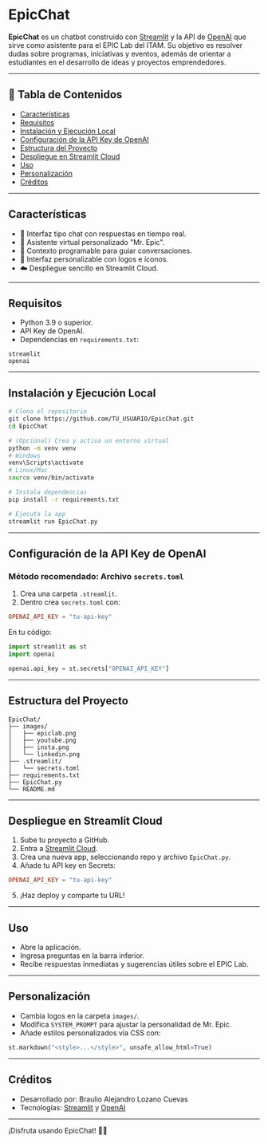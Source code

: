 # EpicChat

**EpicChat** es un chatbot construido con [Streamlit](https://streamlit.io/) y la API de [OpenAI](https://openai.com/) que sirve como asistente para el EPIC Lab del ITAM. Su objetivo es resolver dudas sobre programas, iniciativas y eventos, además de orientar a estudiantes en el desarrollo de ideas y proyectos emprendedores.

---

## 📌 Tabla de Contenidos

- [Características](#características)
- [Requisitos](#requisitos)
- [Instalación y Ejecución Local](#instalación-y-ejecución-local)
- [Configuración de la API Key de OpenAI](#configuración-de-la-api-key-de-openai)
- [Estructura del Proyecto](#estructura-del-proyecto)
- [Despliegue en Streamlit Cloud](#despliegue-en-streamlit-cloud)
- [Uso](#uso)
- [Personalización](#personalización)
- [Créditos](#créditos)

---

## Características

- 💬 Interfaz tipo chat con respuestas en tiempo real.
- 🦖 Asistente virtual personalizado "Mr. Epic".
- 📖 Contexto programable para guiar conversaciones.
- 🎨 Interfaz personalizable con logos e íconos.
- ☁️ Despliegue sencillo en Streamlit Cloud.

---

## Requisitos

- Python 3.9 o superior.
- API Key de OpenAI.
- Dependencias en `requirements.txt`:

```text
streamlit
openai
```

---

## Instalación y Ejecución Local

```bash
# Clona el repositorio
git clone https://github.com/TU_USUARIO/EpicChat.git
cd EpicChat

# (Opcional) Crea y activa un entorno virtual
python -m venv venv
# Windows
venv\Scripts\activate
# Linux/Mac
source venv/bin/activate

# Instala dependencias
pip install -r requirements.txt

# Ejecuta la app
streamlit run EpicChat.py
```

---

## Configuración de la API Key de OpenAI

### Método recomendado: Archivo `secrets.toml`

1. Crea una carpeta `.streamlit`.
2. Dentro crea `secrets.toml` con:

```toml
OPENAI_API_KEY = "tu-api-key"
```

En tu código:

```python
import streamlit as st
import openai

openai.api_key = st.secrets["OPENAI_API_KEY"]
```

---

## Estructura del Proyecto

```
EpicChat/
├── images/
│   ├── epiclab.png
│   ├── youtube.png
│   ├── insta.png
│   └── linkedin.png
├── .streamlit/
│   └── secrets.toml
├── requirements.txt
├── EpicChat.py
└── README.md
```

---

## Despliegue en Streamlit Cloud

1. Sube tu proyecto a GitHub.
2. Entra a [Streamlit Cloud](https://streamlit.io/cloud).
3. Crea una nueva app, seleccionando repo y archivo `EpicChat.py`.
4. Añade tu API key en Secrets:

```toml
OPENAI_API_KEY = "tu-api-key"
```

5. ¡Haz deploy y comparte tu URL!

---

## Uso

- Abre la aplicación.
- Ingresa preguntas en la barra inferior.
- Recibe respuestas inmediatas y sugerencias útiles sobre el EPIC Lab.

---

## Personalización

- Cambia logos en la carpeta `images/`.
- Modifica `SYSTEM_PROMPT` para ajustar la personalidad de Mr. Epic.
- Añade estilos personalizados vía CSS con:

```python
st.markdown("<style>...</style>", unsafe_allow_html=True)
```

---

## Créditos

- Desarrollado por: Braulio Alejandro Lozano Cuevas
- Tecnologías: [Streamlit](https://streamlit.io/) y [OpenAI](https://openai.com/)


---

¡Disfruta usando EpicChat! 🚀🦖
